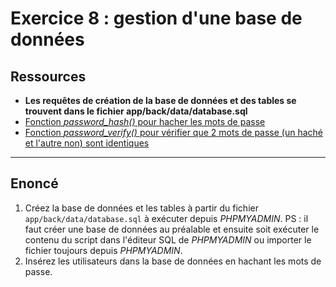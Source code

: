 # Exercice 8 : gestion d'une base de données

## Ressources

- **Les requêtes de création de la base de données et des tables se trouvent dans le fichier app/back/data/database.sql**
- [Fonction *password_hash()* pour hacher les mots de passe](https://www.php.net/manual/fr/function.password-hash)
- [Fonction *password_verify()* pour vérifier que 2 mots de passe (un haché et l'autre non) sont identiques](https://www.php.net/manual/fr/function.password-verify.php)

---

## Enoncé

1. Créez la base de données et les tables à partir du fichier `app/back/data/database.sql` à exécuter depuis *PHPMYADMIN*.
PS : il faut créer une base de données au préalable et ensuite soit exécuter le contenu du script dans l'éditeur SQL de *PHPMYADMIN* ou importer le fichier toujours depuis *PHPMYADMIN*. 
2. Insérez les utilisateurs dans la base de données en hachant les mots de passe.
